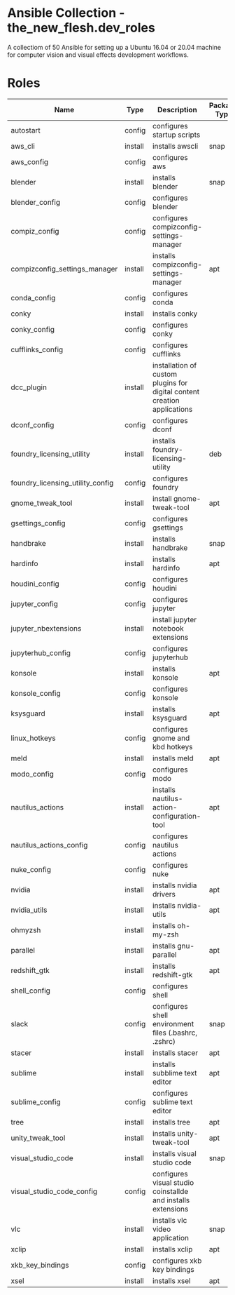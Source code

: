 # Ansible Collection - the_new_flesh.dev_roles

A collectiom of 50 Ansible for setting up a Ubuntu 16.04 or 20.04 machine for
computer vision and visual effects development workflows.

# Roles
| Name                             | Type    | Description                                                              | Package Type |
| -------------------------------- | ------- | ------------------------------------------------------------------------ | ------------ |
| autostart                        | config  | configures startup scripts                                               |              |
| aws_cli                          | install | installs awscli                                                          | snap         |
| aws_config                       | config  | configures aws                                                           |              |
| blender                          | install | installs blender                                                         | snap         |
| blender_config                   | config  | configures blender                                                       |              |
| compiz_config                    | config  | configures compizconfig-settings-manager                                 |              |
| compizconfig_settings_manager    | install | installs compizconfig-settings-manager                                   | apt          |
| conda_config                     | config  | configures conda                                                         |              |
| conky                            | install | installs conky                                                           |              |
| conky_config                     | config  | configures conky                                                         |              |
| cufflinks_config                 | config  | configures cufflinks                                                     |              |
| dcc_plugin                       | install | installation of custom plugins for digital content creation applications |              |
| dconf_config                     | config  | configures dconf                                                         |              |
| foundry_licensing_utility        | install | installs foundry-licensing-utility                                       | deb          |
| foundry_licensing_utility_config | config  | configures foundry                                                       |              |
| gnome_tweak_tool                 | install | install gnome-tweak-tool                                                 | apt          |
| gsettings_config                 | config  | configures gsettings                                                     |              |
| handbrake                        | install | installs handbrake                                                       | snap         |
| hardinfo                         | install | installs hardinfo                                                        | apt          |
| houdini_config                   | config  | configures houdini                                                       |              |
| jupyter_config                   | config  | configures jupyter                                                       |              |
| jupyter_nbextensions             | install | install jupyter notebook extensions                                      |              |
| jupyterhub_config                | config  | configures jupyterhub                                                    |              |
| konsole                          | install | installs konsole                                                         | apt          |
| konsole_config                   | config  | configures konsole                                                       |              |
| ksysguard                        | install | installs ksysguard                                                       | apt          |
| linux_hotkeys                    | config  | configures gnome and kbd hotkeys                                         |              |
| meld                             | install | installs meld                                                            | apt          |
| modo_config                      | config  | configures modo                                                          |              |
| nautilus_actions                 | install | installs nautilus-action-configuration-tool                              | apt          |
| nautilus_actions_config          | config  | configures nautilus actions                                              |              |
| nuke_config                      | config  | configures nuke                                                          |              |
| nvidia                           | install | installs nvidia drivers                                                  | apt          |
| nvidia_utils                     | install | installs nvidia-utils                                                    | apt          |
| ohmyzsh                          | install | installs oh-my-zsh                                                       |              |
| parallel                         | install | installs gnu-parallel                                                    | apt          |
| redshift_gtk                     | install | installs redshift-gtk                                                    | apt          |
| shell_config                     | config  | configures shell                                                         |              |
| slack                            | config  | configures shell environment files (.bashrc, .zshrc)                     | snap         |
| stacer                           | install | installs stacer                                                          | apt          |
| sublime                          | install | installs subblime text editor                                            | apt          |
| sublime_config                   | config  | configures sublime text editor                                           |              |
| tree                             | install | installs tree                                                            | apt          |
| unity_tweak_tool                 | install | installs unity-tweak-tool                                                | apt          |
| visual_studio_code               | install | installs visual studio code                                              | snap         |
| visual_studio_code_config        | config  | configures visual studio coinstallde and installs extensions             |              |
| vlc                              | install | installs vlc video application                                           | snap         |
| xclip                            | install | installs xclip                                                           | apt          |
| xkb_key_bindings                 | config  | configures xkb key bindings                                              |              |
| xsel                             | install | installs xsel                                                            | apt          |
